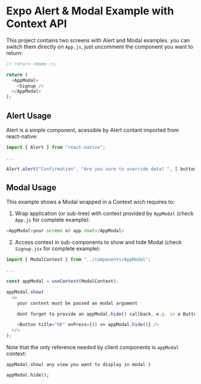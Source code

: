 # Expo Alert & Modal Example with Context API

This project contains two screens with Alert and Modal examples. you can switch them directly on `App.js`, just uncomment the component you want to return:

```js
// return <Home />;

return (
  <AppModal>
    <Signup />
  </AppModal>
);
```

## Alert Usage

Alert is a simple component, acessible by Alert contant imported from react-native:

```js
import { Alert } from "react-native";

...

Alert.alert("Confirmation", "Are you sure to override data? ", [ buttons array ]);
```

## Modal Usage

This example shows a Modal wrapped in a Context wich requires to:

1. Wrap application (or sub-tree) with context provided by `AppModal` (check `App.js` for complete example):

```js
<AppModal>your screen or app root</AppModal>
```

2. Access context in sub-components to show and hide Modal (check `Signup.jsx` for complete example):

```js
import { ModalContext } from "../components/AppModal";

...

const appModal = useContext(ModalContext);

appModal.show(
  <>
    your content must be passed as modal argument

    dont forget to provide an appModal.hide() callback, e.g. in a Button

    <Button title="OK" onPress={() => appModal.hide()} />
  </>
);

```

Note that the only reference needed by client components is `appModal` context:

```
appModal.show( any view you want to display in modal )
```

```
appModal.hide();
```
